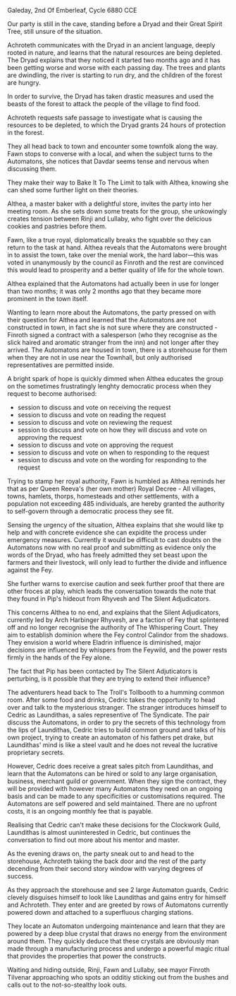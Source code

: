 Galeday, 2nd Of Emberleaf, Cycle 6880 CCE
 
Our party is still in the cave, standing before a Dryad and their Great Spirit Tree, still unsure of the situation.
 
Achroteth communicates with the Dryad in an ancient language, deeply rooted in nature, and learns that the natural resources are being depleted. The Dryad explains that they noticed it started two months ago and it has been getting worse and worse with each passing day. The trees and plants are dwindling, the river is starting to run dry, and the children of the forest are hungry.
 
In order to survive, the Dryad has taken drastic measures and used the beasts of the forest to attack the people of the village to find food.
 
Achroteth requests safe passage to investigate what is causing the resources to be depleted, to which the Dryad grants 24 hours of protection in the forest.
 
They all head back to town and encounter some townfolk along the way. Fawn stops to converse with a local, and when the subject turns to the Automatons, she notices that Davdar seems tense and nervous when discussing them.
 
They make their way to Bake It To The Limit to talk with Althea, knowing she can shed some further light on their theories.
 
Althea, a master baker with a delightful store, invites the party into her meeting room. As she sets down some treats for the group, she unkowingly creates tension between Rinji and Lullaby, who fight over the delicious cookies and pastries before them.
 
Fawn, like a true royal, diplomatically breaks the squabble so they can return to the task at hand. Althea reveals that the Automatons were brought in to assist the town, take over the menial work, the hard labor—this was voted in unanymously by the council as Finroth and the rest are convinced this would lead to prosperity and a better quality of life for the whole town.
 
Althea explained that the Automatons had actually been in use for longer than two months; it was only 2 months ago that they became more prominent in the town itself.
 
Wanting to learn more about the Automatons, the party pressed on with their question for Althea and learned that the Automatons are not constructed in town, in fact she is not sure where they are constructed - Finroth signed a contract with a salesperson (who they recognise as the slick haired and aromatic stranger from the inn) and not longer after they arrived. The Automatons are housed in town, there is a storehouse for them when they are not in use near the Townhall, but only authorised representatives are permitted inside.
 
A bright spark of hope is quickly dimmed when Althea educates the group on the sometimes frustratingly lenghty democratic process when they request to become authorised:
- session to discuss and vote on receiving the request
- session to discuss and vote on reading the request
- session to discuss and vote on reviewing the request
- session to discuss and vote on how they will discuss and vote on approving the request
- session to discuss and vote on approving the request
- session to discuss and vote on when to responding to the request
- session to discuss and vote on the wording for responding to the request

Trying to stamp her royal authority, Fawn is humbled as Althea reminds her that as per Queen Reeva's (her own mother) Royal Decree - All villages, towns, hamlets, thorps, homesteads and other settlements, with a population not exceeding 485 individuals, are hereby granted the authority to self-govern through a democratic process they see fit.
 
Sensing the urgency of the situation, Althea explains that she would like tp help and with concrete evidence she can expidite the process under emergency measures.  Currently it would be difficult to cast doubts on the Automatons now with no real proof and submitting as evidence only the words of the Dryad, who has freely admitted they set beast upon the farmers and their livestock, will only lead to further the divide and influence against the Fey.
 
She further warns to exercise caution and seek further proof that there are other froces at play, which leads the conversation towards the note that they found in Pip's hideout from Rhyvesh and The Silent Adjudicators.
 
This concerns Althea to no end, and explains that the Silent Adjudicators, currently led by Arch Harbinger Rhyvesh, are a faction of Fey that splintered off and no longer recognise the authority of The Whispering Court. They aim to establish dominion where the Fey control Calindor from the shadows. They envision a world where Eladrin influence is diminished, major decisions are influenced by whispers from the Feywild, and the power rests firmly in the hands of the Fey alone.
 
The fact that Pip has been contacted by The Silent Adjuticators is perturbing, is it possible that they are trying to extend their influence?
 
The adventurers head back to The Troll's Tollbooth  to a humming common room. After some food and drinks, Cedric takes the opportunity to head over and talk to the mysterious stranger. The stranger introduces himself to Cedric as Laundithas, a sales representive of The Syndicate. The pair discuss the Automatons, in order to pry the secrets of this technology from the lips of Laundithas, Cedric tries to build common ground and talks of his own project, trying to create an automaton of his fathers pet drake, but Laundithas' mind is like a steel vault and he does not reveal the lucrative proprietary secrets.
 
However, Cedric does receive a great sales pitch from Laundithas, and learn that the Automatons can be hired or sold to any large organisation, business, merchant guild or government. When they sign the contract, they will be provided with however many Automatons they need on an ongoing basis and can be made to any specificities or customisations required. The Automatons are self powered and seld maintained. There are no upfront costs, it is an ongoing monthly fee that is payable.
 
Realising that Cedric can't make these decisions for the Clockwork Guild, Laundithas is almost uuninterested in Cedric, but continues the conversation to find out more about his mentor and master. 
 
As the evening draws on, the party sneak out to and head to the storehouse, Achroteth taking the back door and the rest of the party decending from their second story window with varying degrees of success.
 
As they approach the storehouse and see 2 large Automaton guards, Cedric clevely disguises himself to look like Laundithas and gains entry for himself and Achroteth. They enter and are greeted by rows of Automatons currently powered down and attached to a superfluous charging stations.
 
They locate an Automaton undergoing maintenance and learn that they are powered by a deep blue crystal that draws no energy from the environment around them. They quickly deduce that these crystals are obviously man made through a manufacturing process and undergo a powerful magic ritual that provides the properties that power the constructs.
 
Waiting and hiding outside, Rinji, Fawn and Lullaby, see mayor Finroth Tilvenar   approaching who spots an odditiy sticking out from the bushes and calls out to the not-so-stealthy look outs.